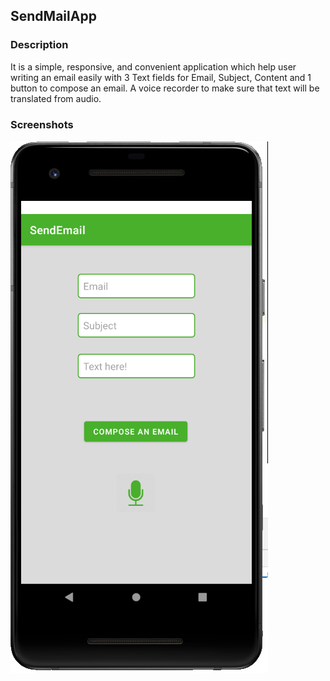 ## SendMailApp
### Description
It is a simple, responsive, and convenient application which help user writing an email easily with 3 Text fields for Email, Subject, Content and 1 button to compose an email. 
A voice recorder to make sure that text will be translated from audio.
### Screenshots
![Screenshot](https://github.com/johantrieu/SendMailApp/blob/main/SendMessage.png?raw=true)
